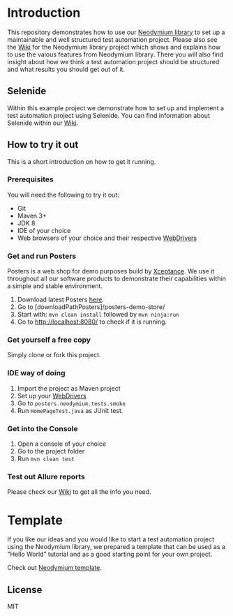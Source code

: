 # Introduction
This repository demonstrates how to use our [Neodymium library](https://github.com/Xceptance/neodymium-library) to set up a maintainable and well structured test automation project. Please also see the [Wiki](https://github.com/Xceptance/neodymium-library/wiki) for the Neodymium library project which shows and explains how to use the vaious features from Neodymium library. There you will also find insight about how we think a test automation project should be structured and what results you should get out of it.

## Selenide
Within this example project we demonstrate how to set up and implement a test automation project using Selenide. You can find information about Selenide within our [Wiki](https://github.com/Xceptance/neodymium-library/wiki/Selenide).

## How to try it out
This is a short introduction on how to get it running. 

### Prerequisites
You will need the following to try it out:
* Git
* Maven 3+
* JDK 8
* IDE of your choice 
* Web browsers of your choice and their respective [WebDrivers](https://github.com/Xceptance/neodymium-library/wiki/How-to-set-up-a-WebDriver)

### Get and run Posters
Posters is a web shop for demo purposes build by [Xceptance](https://www.xceptance.com/en/). We use it throughout all our software products to demonstrate their capabilities within a simple and stable environment. 
1. Download latest Posters [here](https://github.com/Xceptance/posters-demo-store).
2. Go to [downloadPathPosters]/posters-demo-store/  
3. Start with: `mvn clean install` followed by `mvn ninja:run`
4. Go to [http://localhost:8080/](http://localhost:8080/) to check if it is running.

### Get yourself a free copy
Simply clone or fork this project.

### IDE way of doing
1. Import the project as Maven project
2. Set up your [WebDrivers](https://github.com/Xceptance/neodymium-library/wiki/How-to-set-up-a-WebDriver)
3. Go to `posters.neodymium.tests.smoke`
4. Run `HomePageTest.java` as JUnit test.

### Get into the Console
1. Open a console of your choice
2. Go to the project folder
3. Run `mvn clean test`

### Test out Allure reports
Please check our [Wiki](https://github.com/Xceptance/neodymium-library/wiki/Allure-reports) to get all the info you need.
 
# Template
If you like our ideas and you would like to start a test automation project using the Neodymium library, we prepared a template that can be used as a "Hello World" tutorial and as a good starting point for your own project.

Check out [Neodymium template](https://github.com/Xceptance/neodymium-template).

## License
MIT

